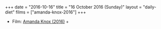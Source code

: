 +++
date = "2016-10-16"
title = "16 October 2016 (Sunday)"
layout = "daily-diet"
films = ["amanda-knox-2016"]
+++


* Film: [Amanda Knox (2016)](/films/amanda-knox-2016) +